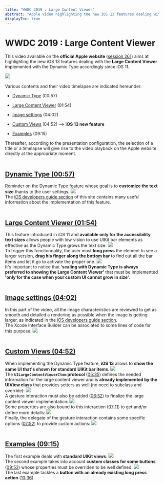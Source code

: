 ```yaml
---
title: "WWDC 2019 : Large Content Viewer"
abstract: "Apple video highlighting the new iOS 13 features dealing with the Large Content Viewer"
displayToc: true
---
```


# WWDC 2019 : Large Content Viewer

This video available on the **official Apple website** ([session 261](https://developer.apple.com/videos/play/wwdc2019/261/)) aims at highlighting the new iOS 13 features dealing with the **Large Content Viewer** implemented with the Dynamic Type accordingly since iOS 11.

![](../../../../images/iOSdev/wwdc19-261.png)
<br><br>Various contents and their video timelapse are indicated hereunder:

- [Dynamic Type](#dynamic-type-0057) (00:57)

- [Large Content Viewer](#large-content-viewer-0154) (01:54)

- [Image settings](#image-settings-0402) (04:02)

- [Custom Views](#custom-views-0452) (04:52) ⟹ **iOS 13 new feature**

- [Examples](#examples-0915) (09:15)


Thereafter, according to the presentation configuration, the selection of a title or a timelapse will give rise to the video playback on the Apple website directly at the appropriate moment.
<br><br>
## [Dynamic Type (00:57)](https://developer.apple.com/videos/play/wwdc2019/261/?time=57)
Reminder on the Dynamic Type feature whose goal is to **customize the text size** thanks to the user settings.
![](../../../../images/iOSdev/wwdc19-261-DynamicType.png)
<br>The [iOS&nbsp;developers&nbsp;guide&nbsp;section](../../../development#text-size) of this site contains many useful information about the implementation of this feature.
<br><br>
## [Large Content Viewer (01:54)](https://developer.apple.com/videos/play/wwdc2019/261/?time=114)
This feature introduced in iOS 11 and **available only for the accessibility text sizes** allows people with low vision to use UIKit bar elements as effective as the Dynamic Type grows the text size.
![](../../../../images/iOSdev/wwdc19-261-LargeContentViewer_1.png)
<br>To trigger this functionnality, the user must **long press** the element to see a larger version, **drag his finger along the bottom bar** to find out all the bar items and let it go to activate the proper one.
![](../../../../images/iOSdev/wwdc19-261-LargeContentViewer_2.png)
<br>It's important to notice that **'scaling with Dynamic Type is always preferred to showing the Large Content Viewer'** that must be implemented **'only for the case when your custom UI cannot grow in size'**.
<br><br>
## [Image settings (04:02)](https://developer.apple.com/videos/play/wwdc2019/261/?time=242)
In this part of the video, all the image characteristics are reviewed to get as smooth and detailed a rendering as possible when the image is getting larger, as indicated in the [iOS&nbsp;developers&nbsp;guide&nbsp;section](../../../development#graphical-elements-size).
<br>The Xcode Interface Builder can be associated to some lines of code for this purpose:
![](../../../../images/iOSdev/wwdc19-261-ImageSettings.png)
<br><br>
## [Custom Views (04:52)](https://developer.apple.com/videos/play/wwdc2019/261/?time=292)
When implementing the Dynamic Type feature, **iOS 13** allows to **show the same UI that's shown for standard UIKit bar items**.
![](../../../../images/iOSdev/wwdc19-261-CustomViews_1.png)
<br>The **`UILargeContentViewerItem` protocol** (<a alt="Click to playback the video at the indicated time." href="https://developer.apple.com/videos/play/wwdc2019/261/?time=335">05:35</a>) defines the needed information for the large content viewer and is **already implemented by the UIView class** that provides setters as well (no need to subclass and override):
![](../../../../images/iOSdev/wwdc19-261-CustomViews_2.png)
<br>A gesture interaction must also be added (<a alt="Click to playback the video at the indicated time." href="https://developer.apple.com/videos/play/wwdc2019/261/?time=412">06:52</a>) to finalize the large content viewer implementation:
![](../../../../images/iOSdev/wwdc19-261-CustomViews_3.png)
<br>Some properties are also bound to this interaction (<a alt="Click to playback the video at the indicated time." href="https://developer.apple.com/videos/play/wwdc2019/261/?time=431">07:11</a>) to get and/or define more details:
![](../../../../images/iOSdev/wwdc19-261-CustomViews_4.png)
<br>Finally, the delegate of the gesture interaction contains some specific options (<a alt="Click to playback the video at the indicated time." href="https://developer.apple.com/videos/play/wwdc2019/261/?time=472">07:52</a>) to provide custom actions:
![](../../../../images/iOSdev/wwdc19-261-CustomViews_5.png)
<br><br>
## [Examples (09:15)](https://developer.apple.com/videos/play/wwdc2019/261/?time=555)
The first example deals with **standard UIKit views**.
![](../../../../images/iOSdev/wwdc19-261-Examples_1.png)
<br>The second example takes into account **custom classes for some buttons** (<a alt="Click to playback the video at the indicated time." href="https://developer.apple.com/videos/play/wwdc2019/261/?time=593">09:53</a>) whose properties must be overriden to be well defined.
![](../../../../images/iOSdev/wwdc19-261-Examples_2.png)
<br>The last example tackles a **button with an already existing long press action** (<a alt="Click to playback the video at the indicated time." href="https://developer.apple.com/videos/play/wwdc2019/261/?time=636">10:36</a>).
<br><br><br>
